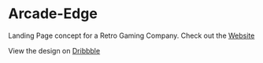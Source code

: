# Arcade-Edge

Landing Page concept for a Retro Gaming Company. Check out the [Website](https://arcade-edge.netlify.app/)

View the design on [Dribbble](https://dribbble.com/shots/21806231-Landing-Page-Design-Arcade-Gaming-System)
